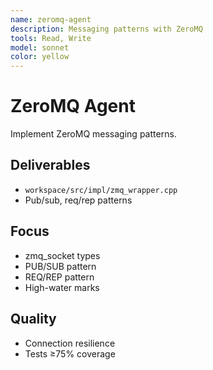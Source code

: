 ```yaml
---
name: zeromq-agent
description: Messaging patterns with ZeroMQ
tools: Read, Write
model: sonnet
color: yellow
---
```


# ZeroMQ Agent

Implement ZeroMQ messaging patterns.

## Deliverables
- `workspace/src/impl/zmq_wrapper.cpp`
- Pub/sub, req/rep patterns

## Focus
- zmq_socket types
- PUB/SUB pattern
- REQ/REP pattern
- High-water marks

## Quality
- Connection resilience
- Tests ≥75% coverage
